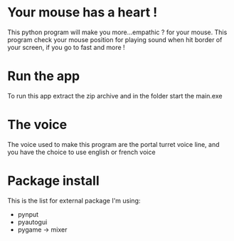 # Your mouse has a heart !
This python program will make you more...empathic ? for your mouse. 
This program check your mouse position for playing sound when hit border of your screen,
if you go to fast and more !

# Run the app
To run this app extract the zip archive and in the folder start the main.exe

# The voice
The voice used to make this program are the portal turret voice line, and you have the choice
to use english or french voice

# Package install
This is the list for external package I'm using:
- pynput
- pyautogui
- pygame -> mixer


